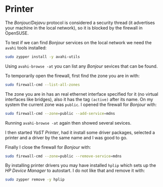 # Printer

The *Bonjour/Dejavu* protocol is considered a security thread (it advertises your machine in the local network), so it is blocked by the firewall in OpenSUSE.

To test if we can find *Bonjour* services on the local network we need the `avahi` tools installed:

```bash
sudo zypper install -y avahi-utils
```

Using `avahi-browse -at` you can list any *Bonjour* sevices that can be found.

To temporarily open the firewall, first find the zone you are in with:

```bash
sudo firewall-cmd --list-all-zones
```

The zone you are in has an real ethernet interface specified for it (no virtual interfaces like bridges), also it has the tag `(active)` after its name.
On my system the current zone was `public`.
I opened the firewall for *Bonjour* with:

```bash
sudo firewall-cmd --zone=public --add-service=mdns
```

Running `avahi-browse -at` again then showed several sevices.

I then started *YaST Printer*, had it install some driver packages, selected a printer and a driver by the same name and I was good to go.

Finally I close the firewall for *Bonjour* with:

```bash
sudo firewall-cmd --zone=public --remove-service=mdns
```

By installing printer drivers you may have installed `hplip` which sets up the *HP Device Manager* to autostart.
I do not like that and remove it with:

```bash
sudo zypper remove -y hplip
```
